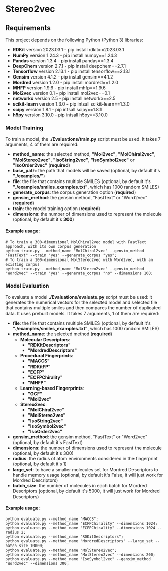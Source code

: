 # Stereo2vec

## Requirements

This project depends on the following Python (Python 3) libraries:
- **RDKit** version 2023.03.1 - pip install rdkit==2023.03.1
- **NumPy** version 1.24.3 - pip install numpy==1.24.3
- **Pandas** version 1.3.4 - pip install pandas==1.3.4
- **DeepChem** version 2.7.1 - pip install deepchem==2.7.1
- **Tensorflow** version 2.13.1 - pip install tensorflow==2.13.1
- **Gensim** version 4.1.2 - pip install gensim==4.1.2
- **Mordred** version 1.2.0 - pip install mordred==1.2.0
- **MHFP** version 1.9.6 - pip install mhfp==1.9.6
- **Mol2vec** version 0.1 - pip install mol2vec==0.1
- **networkx** version 2.5 - pip install networkx==2.5
- **scikit-learn** version 1.3.0 - pip intsall scikit-learn==1.3.0
- **scipy** version 1.8.1 - pip intsall scipy==1.8.1
- **h5py** version 3.10.0 - pip intsall h5py==3.10.0

### Model Training

To train a model, the **./Evaluations/train.py** script must be used.
It takes 7 arguments, 4 of them are required:
-    **method_name**: the selected method, **"Mol2vec"**, **"MolChiral2vec"**, **"MolStereo2vec"**, **"IsoString2vec"**, **"IsoSymbol2vec"** or **"IsoOrder2vec"** (**required**)
-    **base_path**: the path that models will be saved (optional, by default it's **"./examples/"**) 
-    **file**: the file that contains multiple SMILES (optional, by default it's **"./examples/smiles_examples.txt"**, which has 1000 random SMILES)
-    **generate_corpus**: the corpus generation option (**required**)
-    **gensim_method**: the gensim method, "FastText" or "Word2vec" (**required**)
-    **train**: the model training option (**required**)
-    **dimensions**: the number of dimensions used to represent the molecule (optional, by default it's **300**)

#### Example usage:
    # To train a 300-dimensional MolChiral2vec model with FastText approach, with its own corpus generation
    python train.py --method_name "MolChiral2vec" --gensim_method "FastText" --train "yes" --generate_corpus "yes"; 
    # To train a 100-dimensional MolStereo2vec with Word2vec, with an existing corpus
    python train.py --method_name "MolStereo2vec" --gensim_method "Word2vec" --train "yes" --generate_corpus "no" --dimensions 100;
    
### Model Evaluation 

To evaluate a model **./Evaluations/evaluate.py** script must be used: it generates the numerical vectors for the selected model and selected file that contains multiple smiles and then compares the number of duplicated data. It uses prebuilt models.
It takes 7 arguments, 1 of them are required:
-    **file**: the file that contains multiple SMILES (optional, by default it's **"./examples/smiles_examples.txt"**, which has 1000 random SMILES)
- **method_name**: the selected method (**required**)
  - **Molecular Descriptors**:
    - **"RDKitDescriptors"**
    - **"MordredDescriptors"**
  - **Procedural Fingerprints**:
    - **"MACCS"**
    - **"RDKitFP"**
    - **"ECFP"**
    - **"ECFPChirality"**
    - **"MHFP"**
  - **Learning-based Fingerprints**:
    - **"GCF"**
    - **"Mol2vec"**
  - **Stereo2vec**:
    - **"MolChiral2vec"**
    - **"MolStereo2vec"**
    - **"IsoString2vec"**
    - **"IsoSymbol2vec"**
    - **"IsoOrder2vec"**
-    **gensim_method**: the gensim method, "FastText" or "Word2vec" (optional, by default it's FastText)
-    **dimensions**: the number of dimensions used to represent the molecule (optional, by default it's 300)
-    **radius**: the radius of atom environments considered in the fingerprint (optional, by default it's 1)
-    **large_set**: to have a smaller molecules set for Mordred Descriptors to handle memory usage (optional, by default it's False, it will just work for Mordred Descriptors)
-    **batch_size**: the number of molecules in each batch for Mordred Descriptors (optional, by default it's 5000, it will just work for Mordred Descriptors)

#### Example usage:

    python evaluate.py --method_name "MACCS";
    python evaluate.py --method_name "ECFPChirality" --dimensions 1024;
    python evaluate.py --method_name "ECFPChirality" --dimensions 1024 --radius 2;
    python evaluate.py --method_name "RDKitDescriptors";
    python evaluate.py --method_name "MordredDescriptors" --large_set --batch_size 10000;
    python evaluate.py --method_name "MolStereo2vec";
    python evaluate.py --method_name "MolStereo2vec" --dimensions 200;
    python evaluate.py --method_name "IsoSymbol2vec" --gensim_method "Word2vec" --dimensions 300; 
